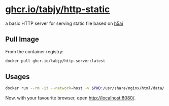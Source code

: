 # [ghcr.io/tabjy/http-static](https://github.com/users/tabjy/packages/container/package/http-static)

a basic HTTP server for serving static file based on [h5ai](https://github.com/lrsjng/h5ai)

## Pull Image

From the container registry:

```sh
docker pull ghcr.io/tabjy/http-server:latest
```

## Usages

```sh
docker run --rm -it --network=host -v $PWD:/usr/share/nginx/html/data/:ro ghcr.io/tabjy/http-static
```

Now, with your favourite browser, open [http://localhost:8080/](http://localhost:8080/).